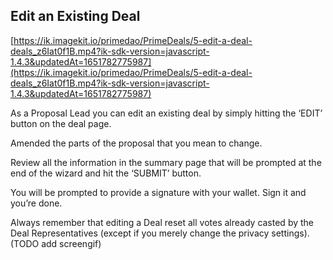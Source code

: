 ## Edit an Existing Deal

[https://ik.imagekit.io/primedao/PrimeDeals/5-edit-a-deal-deals_z6Iat0f1B.mp4?ik-sdk-version=javascript-1.4.3&updatedAt=1651782775987](https://ik.imagekit.io/primedao/PrimeDeals/5-edit-a-deal-deals_z6Iat0f1B.mp4?ik-sdk-version=javascript-1.4.3&updatedAt=1651782775987)

As a Proposal Lead you can edit an existing deal by simply hitting the ‘EDIT’ button on the deal page. 

Amended the parts of the proposal that you mean to change.

Review all the information in the summary page that will be prompted at the end of the wizard and hit the ‘SUBMIT’ button. 

You will be prompted to provide a signature with your wallet. Sign it and you’re done.

Always remember that editing a Deal reset all votes already casted by the Deal Representatives (except if you merely change the privacy settings).  (TODO add screengif)